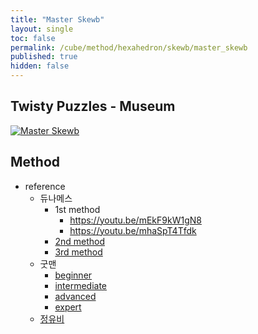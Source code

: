 ```yaml
---
title: "Master Skewb"
layout: single
toc: false
permalink: /cube/method/hexahedron/skewb/master_skewb
published: true
hidden: false
---
```


<head>
  <base target="_blank">
</head>



## Twisty Puzzles - Museum

<a href="https://twistypuzzles.com/app/museum/museum_showitem.php?pkey=1353">
  <img alt="Master Skewb" src="https://twistypuzzles.com/museum/large/01353-01.jpg">
</a>



## Method

- reference
  - 듀나메스
    - 1st method
      - <https://youtu.be/mEkF9kW1gN8>
      - <https://youtu.be/mhaSpT4Tfdk>
    - [2nd method](https://youtu.be/8-I1EzFtX08)
    - [3rd method](https://youtu.be/ycR-WmXJCG0)
  - 굿맨
    - [beginner](https://youtu.be/hXcXt_KVvwg)
    - [intermediate](https://youtu.be/e5BqiNnKWp4)
    - [advanced](https://youtu.be/HhfVdfthMb4)
    - [expert](https://youtu.be/dNyAtURRjiQ)
  - [정유비](https://youtu.be/4pz60TlYRkA)
